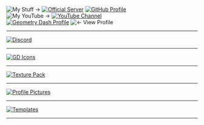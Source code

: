 ![My Stuff ->](https://cdn.discordapp.com/emojis/889358711313809508.png?size=128)
[![Official Server](https://cdn.discordapp.com/emojis/874089012489519114.png?size=80)](https://discord.gg/JGEjfm5Gn4)
[![GitHub Profile](https://cdn.discordapp.com/emojis/874089226197692436.png?size=80)](https://github.com/Reper2)  
![My YouTube ->](https://cdn.discordapp.com/emojis/889361535481315358.png?size=128)
[![YouTube Channel](https://cdn.discordapp.com/emojis/874090930855092265.png?size=80)](https://www.youtube.com/channel/UCofCDfLjs_TkiC-p0-k_9XA)  
[![Geometry Dash Profile](https://cdn.discordapp.com/emojis/651522650992148492.png?size=80)](https://gdbrowser.com/u/ReperGD2)
![<- View Profile](https://cdn.discordapp.com/emojis/889361793561034823.png?size=128)  

---

[![`Discord`](https://media.discordapp.net/attachments/888230424625680515/888622176293507153/discord.png)](https://reper2.github.io/Downloadable-Files/discord)

---

[![`GD Icons`](https://media.discordapp.net/attachments/888230424625680515/888621635853246464/GJ_garageBtn_001.png)](https://reper2.github.io/Downloadable-Files/gd-icons)

---

[![`Texture Pack`](https://media.discordapp.net/attachments/888230424625680515/888622662912450610/GJ_creatorBtn_001.png)](https://reper2.github.io/Downloadable-Files/texture-pack)

---

[![`Profile Pictures`](https://media.discordapp.net/attachments/888230424625680515/888709247012053002/GJ_profileButton_001.png)](https://reper2.github.io/Downloadable-Files/pfp)

---

[![`Templates`](https://cdn.discordapp.com/attachments/884941846386724954/888940545894940723/GJ_plusBtn_001.png)](https://reper2.github.io/Downloadable-Files/templates)

---
